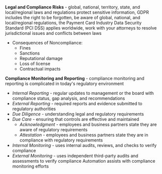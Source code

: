 **Legal and Compliance Risks** - global, national, territory, state, and local/regional laws and regulations protect sensitive information, GDPR includes the right to be forgotten, be aware of global, national, and local/regional regulations, the Payment Card Industry Data Security Standard (PCI DSS) applies worldwide, work with your attorneys to resolve jurisdictional issues and conflicts between laws
- Consequences of Noncompliance:
	- Fines
	- Sanctions
	- Reputational damage
	- Loss of license
	- Contractual impacts

**Compliance Monitoring and Reporting** - compliance monitoring and reporting is complicated in today's regulatory environment
- *Internal Reporting* - regular updates to management or the board with compliance status, gap analysis, and recommendations
- *External Reporting* - required reports and evidence submitted to regulatory authorities
- *Due Diligence* - understanding legal and regulatory requirements
- *Due Care* - ensuring that controls are effective and maintained
	- *Acknowledgment* - employees and business partners state they are aware of regulatory requirements
	- *Attestation* - employees and business partners state they are in compliance with regulatory requirements
- *Internal Monitoring* - uses internal audits, reviews, and checks to verify compliance
- *External Monitoring* - uses independent third-party audits and assessments to verify compliance
Automation assists with compliance monitoring efforts